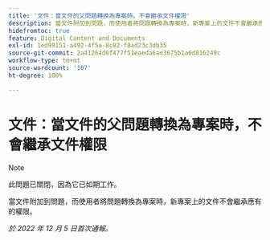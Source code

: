 ```yaml
---
title: '文件：當文件的父問題轉換為專案時，不會繼承文件權限'
description: 當文件附加到問題，而使用者將問題轉換為專案時，新專案上的文件不會繼承應有的權限。
hidefromtoc: true
feature: Digital Content and Documents
exl-id: 1ed99151-a492-4f5a-8c82-f8ad23c3db35
source-git-commit: 2a41264d6f477f51eaeda6ae3675b1a6d816249c
workflow-type: tm+mt
source-wordcount: '107'
ht-degree: 100%

---
```


# 文件：當文件的父問題轉換為專案時，不會繼承文件權限

>[!NOTE]
>
>此問題已關閉，因為它已如期工作。

<!--This issue is on both WF and WFP TOCs-->

當文件附加到問題，而使用者將問題轉換為專案時，新專案上的文件不會繼承應有的權限。

_於 2022 年 12 月 5 日首次通報。_
